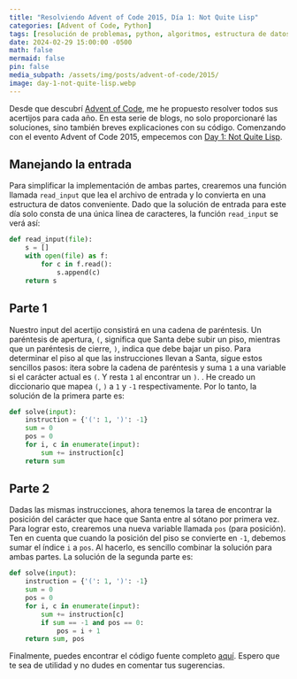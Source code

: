 ```yaml
---
title: "Resolviendo Advent of Code 2015, Día 1: Not Quite Lisp"
categories: [Advent of Code, Python]
tags: [resolución de problemas, python, algoritmos, estructura de datos]
date: 2024-02-29 15:00:00 -0500
math: false
mermaid: false
pin: false
media_subpath: /assets/img/posts/advent-of-code/2015/
image: day-1-not-quite-lisp.webp
---
```


Desde que descubrí [Advent of Code](https://adventofcode.com/2023/events), me he propuesto resolver todos sus acertijos para cada año. En esta serie de blogs, no solo proporcionaré las soluciones, sino también breves explicaciones con su código. Comenzando con el evento Advent of Code 2015, empecemos con [Day 1: Not Quite Lisp](https://adventofcode.com/2015/day/1).

## Manejando la entrada

Para simplificar la implementación de ambas partes, crearemos una función llamada `read_input` que lea el archivo de entrada y lo convierta en una estructura de datos conveniente. Dado que la solución de entrada para este día solo consta de una única línea de caracteres, la función `read_input` se verá así:

```python
def read_input(file):
    s = []
    with open(file) as f:
        for c in f.read():
            s.append(c)
    return s
```

## Parte 1

Nuestro input del acertijo consistirá en una cadena de paréntesis. Un paréntesis de apertura, `(`, significa que Santa debe subir un piso, mientras que un paréntesis de cierre, `)`, indica que debe bajar un piso. Para determinar el piso al que las instrucciones llevan a Santa, sigue estos sencillos pasos: itera sobre la cadena de paréntesis y suma `1` a una variable si el carácter actual es `(`. Y resta `1` al encontrar un `)`. . He creado un diccionario que mapea `(`, `)` a `1` y `-1` respectivamente. Por lo tanto, la solución de la primera parte es:

```python
def solve(input):
    instruction = {'(': 1, ')': -1}
    sum = 0
    pos = 0
    for i, c in enumerate(input):
        sum += instruction[c]
    return sum
```

## Parte 2

Dadas las mismas instrucciones, ahora tenemos la tarea de encontrar la posición del carácter que hace que Santa entre al sótano por primera vez. Para lograr esto, crearemos una nueva variable llamada `pos` (para posición). Ten en cuenta que cuando la posición del piso se convierte en `-1`, debemos sumar el índice `i` a `pos`. Al hacerlo, es sencillo combinar la solución para ambas partes. La solución de la segunda parte es:

```python
def solve(input):
    instruction = {'(': 1, ')': -1}
    sum = 0
    pos = 0
    for i, c in enumerate(input):
        sum += instruction[c]
        if sum == -1 and pos == 0:
            pos = i + 1
    return sum, pos
```

Finalmente, puedes encontrar el código fuente completo [aquí](https://github.com/crixodia/aoc/blob/main/2015/01_not_quite_lisp/main.py). Espero que te sea de utilidad y no dudes en comentar tus sugerencias.
